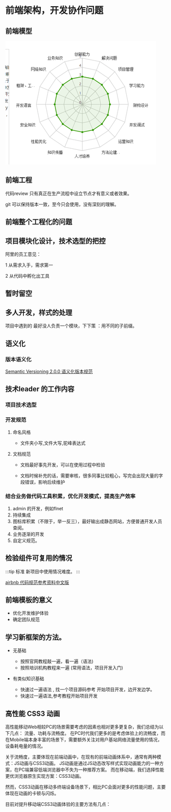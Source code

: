 # 前端架构，开发协作问题

## 前端模型
![Image text](https://github.com/5201314999/jrNote/blob/master/docs/.vuepress/public/main/10architecture/mode.png?raw=true)

## 前端工程

代码review 只有真正在生产流程中设立节点才有意义或者效果。

git 可以保持版本一致，至今只会使用，没有深刻的理解。 

## 前端整个工程化的问题

## 项目模块化设计，技术选型的把控

阿里的员工意见：

1 从需求入手，需求第一

2 从代码中孵化出工具

## 暂时留空

## 多人开发，样式的处理

项目中遇到的 最好没人负责一个模块，下下策 ：用不同的子前缀。


## 语义化

### 版本语义化
[Semantic Versioning 2.0.0 语义化版本规范](https://semver.org/lang/zh-CN/)


## 技术leader 的工作内容

### 项目技术选型
### 开发规范

1. 命名风格
    * 文件夹小写,文件大写,驼峰表达式

2. 文档规范

    * 文档最好事先开发，可以在使用过程中检验

    * 文档时候补充的话，需要审核，很多同事比较粗心，写完会出现大量的字段错误，影响后续维护

### 结合业务做代码工具积累，优化开发模式，提高生产效率

1. admin 的开发，例如flnet 
2. 持续集成
3. 图标库积累（不限于，举一反三），最好输出成静态网站，方便普通开发人员查阅。
4. 业务逐渐的开发
5. 自定义规范。

## 检验组件可复用的情况 

:::tip 标准
新项目中使用情况难度。
:::

[airbnb 代码规范参考资料中文版](https://github.com/5201314999/javascript)


## 前端模板的意义

* 优化开发维护体验
* 确定团队规范

## 

## 学习新框架的方法。

* 无基础
    * 按照官网教程敲一遍，看一遍（语法)
    * 按照培训机构教程来一遍 (常用语法，项目开发入门)

* 有类似知识基础
    * 快速过一遍语法 , 找一个项目源码参考 开始项目开发，边开发边学。
    * 快速过一遍语法,参考教程开始项目开发


## 高性能 CSS3 动画
高性能移动Web相较PC的场景需要考虑的因素也相对更多更复杂，我们总结为以下几点： 流量、功耗与流畅度。 在PC时代我们更多的是考虑体验上的流畅度，而在Mobile端本身丰富的场景下，需要额外关注对用户基站网络流量使用的情况，设备耗电量的情况。

关于流畅度，主要体现在前端动画中，在现有的前端动画体系中，通常有两种模式：JS动画与CSS3动画。 JS动画是通过JS动态改写样式实现动画能力的一种方案，在PC端兼容低端浏览器中不失为一种推荐方案。 而在移动端，我们选择性能更优浏览器原生实现方案：CSS3动画。

然而，CSS3动画在移动多终端设备场景下，相比PC会面对更多的性能问题，主要体现在动画的卡顿与闪烁。

目前对提升移动端CSS3动画体验的主要方法有几点：



